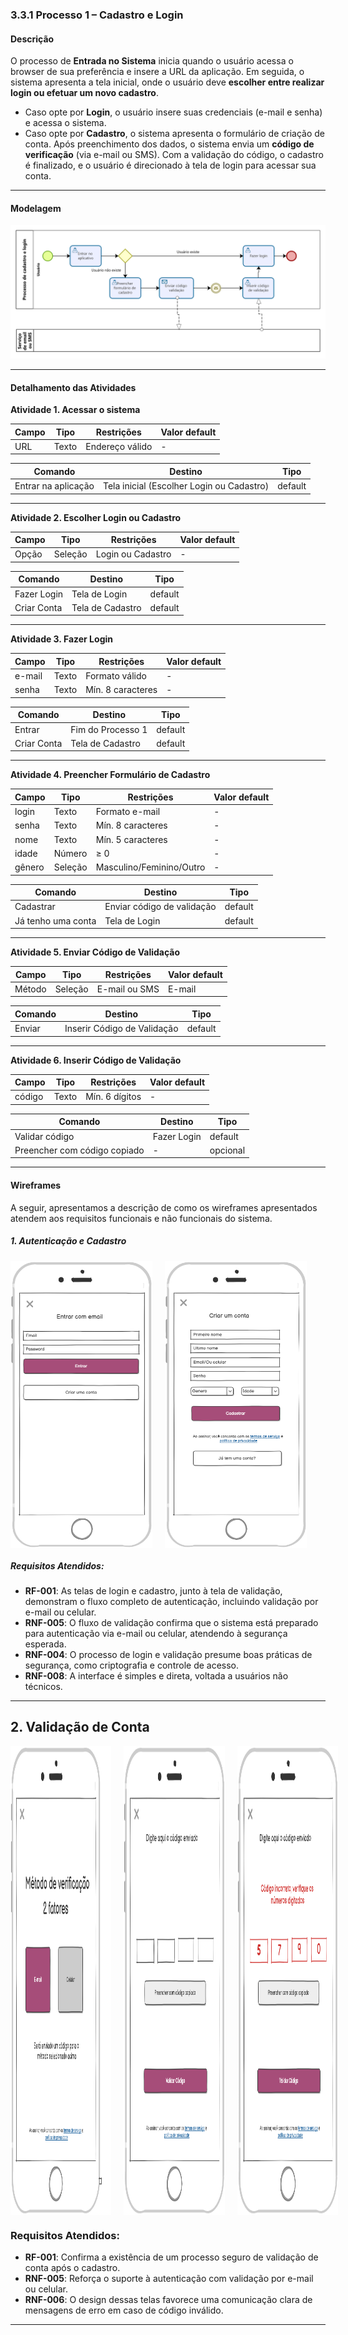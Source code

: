 ### 3.3.1 Processo 1 – Cadastro e Login

#### Descrição
O processo de **Entrada no Sistema** inicia quando o usuário acessa o browser de sua preferência e insere a URL da aplicação. Em seguida, o sistema apresenta a tela inicial, onde o usuário deve **escolher entre realizar login ou efetuar um novo cadastro**.  

- Caso opte por **Login**, o usuário insere suas credenciais (e-mail e senha) e acessa o sistema.  
- Caso opte por **Cadastro**, o sistema apresenta o formulário de criação de conta. Após preenchimento dos dados, o sistema envia um **código de verificação** (via e-mail ou SMS). Com a validação do código, o cadastro é finalizado, e o usuário é direcionado à tela de login para acessar sua conta.  

---

#### Modelagem
![PROCESSO 1](../images/modelagem-1-cadastro-login-r2.png "Modelo BPMN do Processo 1.")

---

#### Detalhamento das Atividades

**Atividade 1. Acessar o sistema**

| **Campo** | **Tipo** | **Restrições** | **Valor default** |
|-----------|----------|----------------|-------------------|
| URL       | Texto    | Endereço válido | - |

| **Comando** | **Destino** | **Tipo** |
|-------------|-------------|----------|
| Entrar na aplicação | Tela inicial (Escolher Login ou Cadastro) | default |

---

**Atividade 2. Escolher Login ou Cadastro**

| **Campo** | **Tipo** | **Restrições** | **Valor default** |
|-----------|----------|----------------|-------------------|
| Opção     | Seleção  | Login ou Cadastro | - |

| **Comando**   | **Destino**           | **Tipo** |
|---------------|----------------------|----------|
| Fazer Login   | Tela de Login        | default  |
| Criar Conta   | Tela de Cadastro     | default  |

---

**Atividade 3. Fazer Login**

| **Campo** | **Tipo** | **Restrições** | **Valor default** |
|-----------|----------|----------------|-------------------|
| e-mail    | Texto    | Formato válido | - |
| senha     | Texto    | Mín. 8 caracteres | - |

| **Comando** | **Destino** | **Tipo** |
|-------------|-------------|----------|
| Entrar      | Fim do Processo 1 | default |
| Criar Conta | Tela de Cadastro | default |

---

**Atividade 4. Preencher Formulário de Cadastro**

| **Campo** | **Tipo** | **Restrições** | **Valor default** |
|-----------|----------|----------------|-------------------|
| login     | Texto    | Formato e-mail | - |
| senha     | Texto    | Mín. 8 caracteres | - |
| nome      | Texto    | Mín. 5 caracteres | - |
| idade     | Número   | ≥ 0 | - |
| gênero    | Seleção  | Masculino/Feminino/Outro | - |

| **Comando**          | **Destino**              | **Tipo** |
|----------------------|--------------------------|----------|
| Cadastrar            | Enviar código de validação | default |
| Já tenho uma conta   | Tela de Login            | default |

---

**Atividade 5. Enviar Código de Validação**

| **Campo** | **Tipo** | **Restrições** | **Valor default** |
|-----------|----------|----------------|-------------------|
| Método    | Seleção  | E-mail ou SMS  | E-mail |

| **Comando** | **Destino** | **Tipo** |
|-------------|-------------|----------|
| Enviar      | Inserir Código de Validação | default |

---

**Atividade 6. Inserir Código de Validação**

| **Campo** | **Tipo** | **Restrições** | **Valor default** |
|-----------|----------|----------------|-------------------|
| código    | Texto    | Mín. 6 dígitos | - |

| **Comando**             | **Destino**    | **Tipo** |
|--------------------------|----------------|----------|
| Validar código           | Fazer Login    | default |
| Preencher com código copiado | -          | opcional |

---

#### Wireframes

A seguir, apresentamos a descrição de como os wireframes apresentados atendem aos requisitos funcionais e não funcionais do sistema.

##### 1. Autenticação e Cadastro

<div style="display: flex; gap: 20px;">
  <img src="../images/prototipoTelas/cadastroLogin/Login.png" alt="Tela de Login" width="45%">
  <img src="../images/prototipoTelas/cadastroLogin/Preenchimento-de-Cadastro.png" alt="Tela de Cadastro" width="45%">
</div>

##### Requisitos Atendidos:
- **RF-001**: As telas de login e cadastro, junto à tela de validação, demonstram o fluxo completo de autenticação, incluindo validação por e-mail ou celular.
- **RNF-005**: O fluxo de validação confirma que o sistema está preparado para autenticação via e-mail ou celular, atendendo à segurança esperada.
- **RNF-004**: O processo de login e validação presume boas práticas de segurança, como criptografia e controle de acesso.
- **RNF-008**: A interface é simples e direta, voltada a usuários não técnicos.

---

## 2. Validação de Conta

<div style="display: flex; gap: 20px;">
  <img src="../images/prototipoTelas/cadastroLogin/Escolha-Metodo-Validacao.png" alt="Escolha do Método de Validação" width="32%" height="750">
  <img src="../images/prototipoTelas/cadastroLogin/Validar-codigo.png" alt="Tela de Validação de Código" width="32%">
  <img src="../images/prototipoTelas/cadastroLogin/codigo_invalido.png" alt="Tela de Validação de Código" width="32%">
</div>

### Requisitos Atendidos:
- **RF-001**: Confirma a existência de um processo seguro de validação de conta após o cadastro.
- **RNF-005**: Reforça o suporte à autenticação com validação por e-mail ou celular.
- **RNF-006**: O design dessas telas favorece uma comunicação clara de mensagens de erro em caso de código inválido.

---
